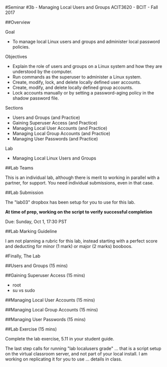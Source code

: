 #Seminar #3b - Managing Local Users and Groups
ACIT3620 - BCIT - Fall 2017

##Overview

Goal 
- To manage local Linux users and groups and administer local password policies.

Objectives 
- Explain the role of users and groups on a Linux system and
            how they are understood by the computer.
- Run commands as the superuser to administer a Linux
system.
- Create, modify, lock, and delete locally defined user
accounts.
- Create, modify, and delete locally defined group accounts.
- Lock accounts manually or by setting a password-aging
policy in the shadow password file.

Sections
- Users and Groups (and Practice)
- Gaining Superuser Access (and Practice)
- Managing Local User Accounts (and Practice)
- Managing Local Group Accounts (and Practice)
- Managing User Passwords (and Practice)

Lab
- Managing Local Linux Users and Groups


##Lab Teams

This is an individual lab, although there is merit to working in parallel with a 
partner, for support. You need individual submissions, even in that case.

##Lab Submission

The "lab03" dropbox has been setup for you to use for this lab.

**At time of prep, working on the script to verify successful completion**

Due: Sunday, Oct 1, 17:30 PST

##Lab Marking Guideline

I am not planning a rubric for this lab, instead starting with a perfect score
and deducting for minor (1 mark) or major (2 marks) booboos.

#Finally, The Lab


##Users and Groups (15 mins)

##Gaining Superuser Access (15 mins)

- root
- su vs sudo

##Managing Local User Accounts (15 mins)

##Managing Local Group Accounts (15 mins)

##Managing User Passwords (15 mins)

##Lab Exercise (15 mins)

Complete the lab exercise, 5.11 in your student guide.

The last step calls for running "lab localusers grade" ...
that is a script setup on the virtual classroom server,
and not part of your local install.
I am working on replicating it for you to use ...
details in class.
